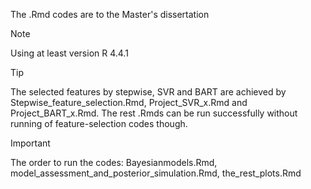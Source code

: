The .Rmd codes are to the Master's dissertation
> [!NOTE]
> Using at least version R 4.4.1

> [!TIP]
> The selected features by stepwise, SVR and BART are achieved by Stepwise_feature_selection.Rmd, Project_SVR_x.Rmd and Project_BART_x.Rmd. The rest .Rmds can be run successfully without running of feature-selection codes though.  

> [!IMPORTANT]
> The order to run the codes: Bayesianmodels.Rmd, model_assessment_and_posterior_simulation.Rmd, the_rest_plots.Rmd
